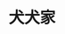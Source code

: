 ---
title: "犬犬家"
description: "犬犬家"
layout: shop
keywords:
  - 美食競賽
  - 台灣美食
  - 美食精選
datePublished: "2025-06-30"
dateModified: "2025-07-06"
city: "台北市"
district: "大安區"
address: "台北市大安區金山南路二段85巷7號1樓之3"
phone: "0223210138"
geo: "25.031235168841263, 121.5272835172577"
google_map: "https://maps.app.goo.gl/S5npvieNJTDyCdUK8"
footinder: "https://footinder.com.tw/%E5%8F%B0%E5%8C%97%E5%B8%82%E5%A4%A7%E5%AE%89%E5%8D%80/35381/"
official: "https://www.facebook.com/kenkenkaya"
award:
  - name: "500盤"
    year: "2024"
    entries:
      - dishes:
          - "烏魚子年糕"

---